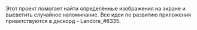 Этот проект помогает найти определённые изображения на экране и высветить случайное напоминание. Все идеи по развитию приложения приветствуются в дискорд - Landore_#8335.
